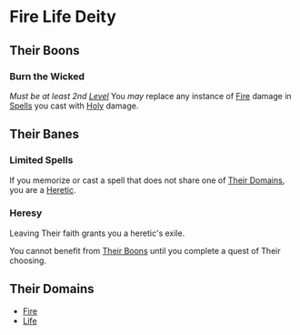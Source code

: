 # Fire Life Deity

## Their Boons

### Burn the Wicked

*Must be at least 2nd [Level](../../../Player%20Characters/Derived%20Statistics/Level.md)*
You *may* replace any instance of [Fire](../../Spells/Spell%20Domains/Fire.md) damage in [Spells](../../Spells.md) you cast with [Holy](../../../Game%20Procedures/Combat/Damage%20Types/Holy.md) damage.

## Their Banes

### Limited Spells

If you memorize or cast a spell that does not share one of [Their Domains](Fire%20Life%20Deity.md#Their%20Domains), you are a [Heretic](#Heresy).

### Heresy

Leaving Their faith grants you a heretic's exile.

You cannot benefit from [Their Boons](Fire%20Life%20Deity.md#Their%20Boons) until you complete a quest of Their choosing.

## Their Domains

- [Fire](../../Spells/Spell%20Domains/Fire.md)
- [Life](../../Spells/Spell%20Domains/Life.md)
